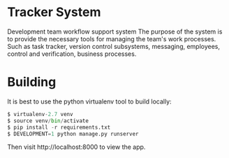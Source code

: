 # Tracker System
Development team workflow support system
The purpose of the system is to provide the necessary tools for managing the team's work processes. 
Such as task tracker, version control subsystems, messaging, employees, control and verification, business processes.

# Building
It is best to use the python virtualenv tool to build locally:

```python
$ virtualenv-2.7 venv
$ source venv/bin/activate
$ pip install -r requirements.txt
$ DEVELOPMENT=1 python manage.py runserver
```
Then visit http://localhost:8000 to view the app. 
